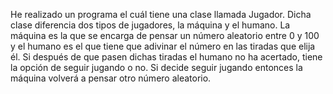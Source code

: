 He realizado un programa el cuál tiene una clase llamada Jugador. Dicha clase diferencia dos tipos de jugadores, la máquina y el humano. 
La máquina es la que se encarga de pensar un número aleatorio entre 0 y 100 y el humano es el que tiene que adivinar el número en
las tiradas que elija él. Si después de que pasen dichas tiradas el humano no ha acertado, tiene la opción de seguir jugando o no. Si
decide seguir jugando entonces la máquina volverá a pensar otro número aleatorio.